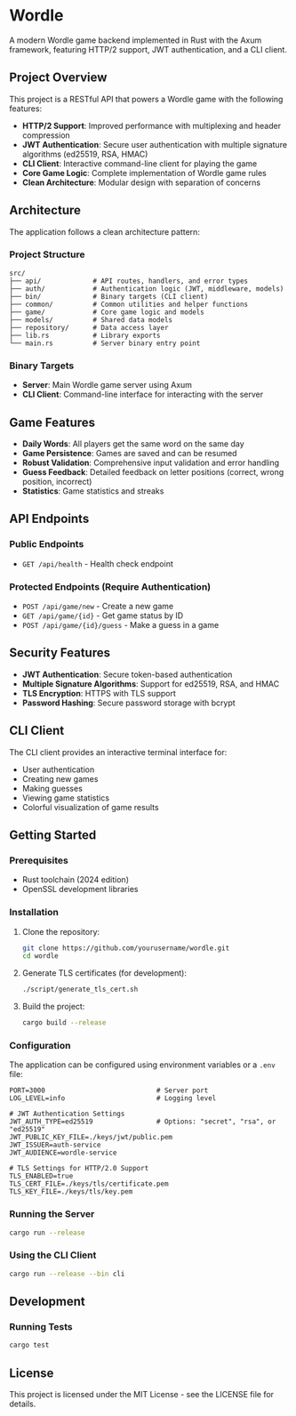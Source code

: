# Wordle

A modern Wordle game backend implemented in Rust with the Axum framework, featuring HTTP/2 support, JWT authentication, and a CLI client.

## Project Overview

This project is a RESTful API that powers a Wordle game with the following features:

- **HTTP/2 Support**: Improved performance with multiplexing and header compression
- **JWT Authentication**: Secure user authentication with multiple signature algorithms (ed25519, RSA, HMAC)
- **CLI Client**: Interactive command-line client for playing the game
- **Core Game Logic**: Complete implementation of Wordle game rules
- **Clean Architecture**: Modular design with separation of concerns

## Architecture

The application follows a clean architecture pattern:

### Project Structure

```
src/
├── api/             # API routes, handlers, and error types
├── auth/            # Authentication logic (JWT, middleware, models)
├── bin/             # Binary targets (CLI client)
├── common/          # Common utilities and helper functions
├── game/            # Core game logic and models
├── models/          # Shared data models
├── repository/      # Data access layer
├── lib.rs           # Library exports
└── main.rs          # Server binary entry point
```

### Binary Targets

- **Server**: Main Wordle game server using Axum
- **CLI Client**: Command-line interface for interacting with the server

## Game Features

- **Daily Words**: All players get the same word on the same day
- **Game Persistence**: Games are saved and can be resumed
- **Robust Validation**: Comprehensive input validation and error handling
- **Guess Feedback**: Detailed feedback on letter positions (correct, wrong position, incorrect)
- **Statistics**: Game statistics and streaks

## API Endpoints

### Public Endpoints

- `GET /api/health` - Health check endpoint

### Protected Endpoints (Require Authentication)

- `POST /api/game/new` - Create a new game
- `GET /api/game/{id}` - Get game status by ID
- `POST /api/game/{id}/guess` - Make a guess in a game

## Security Features

- **JWT Authentication**: Secure token-based authentication
- **Multiple Signature Algorithms**: Support for ed25519, RSA, and HMAC
- **TLS Encryption**: HTTPS with TLS support
- **Password Hashing**: Secure password storage with bcrypt

## CLI Client

The CLI client provides an interactive terminal interface for:

- User authentication
- Creating new games
- Making guesses
- Viewing game statistics
- Colorful visualization of game results

## Getting Started

### Prerequisites

- Rust toolchain (2024 edition)
- OpenSSL development libraries

### Installation

1. Clone the repository:
   ```bash
   git clone https://github.com/yourusername/wordle.git
   cd wordle
   ```

2. Generate TLS certificates (for development):
   ```bash
   ./script/generate_tls_cert.sh
   ```

3. Build the project:
   ```bash
   cargo build --release
   ```

### Configuration

The application can be configured using environment variables or a `.env` file:

```
PORT=3000                            # Server port
LOG_LEVEL=info                       # Logging level

# JWT Authentication Settings
JWT_AUTH_TYPE=ed25519                # Options: "secret", "rsa", or "ed25519"
JWT_PUBLIC_KEY_FILE=./keys/jwt/public.pem
JWT_ISSUER=auth-service
JWT_AUDIENCE=wordle-service

# TLS Settings for HTTP/2.0 Support
TLS_ENABLED=true
TLS_CERT_FILE=./keys/tls/certificate.pem
TLS_KEY_FILE=./keys/tls/key.pem
```

### Running the Server

```bash
cargo run --release
```

### Using the CLI Client

```bash
cargo run --release --bin cli
```

## Development

### Running Tests

```bash
cargo test
```

## License

This project is licensed under the MIT License - see the LICENSE file for details. 
